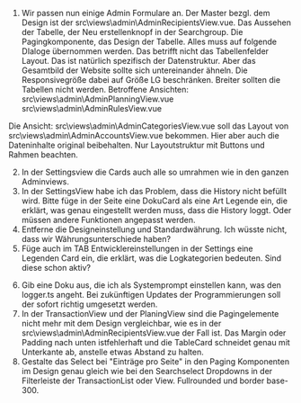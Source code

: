 1) Wir passen nun einige Admin Formulare an. Der Master bezgl. dem Design ist der src\views\admin\AdminRecipientsView.vue. Das Aussehen der Tabelle, der Neu erstellenknopf in der Searchgroup. Die Pagingkomponente, das Design der Tabelle. Alles muss auf folgende DIaloge übernommen werden. Das betrifft nicht das Tabellenfelder Layout. Das ist natürlich spezifisch der Datenstruktur. Aber das Gesamtbild der Website sollte sich untereinander ähneln. Die Responsivegröße dabei auf Größe LG beschränken. Breiter sollten die Tabellen nicht werden.
Betroffene Ansichten:
src\views\admin\AdminPlanningView.vue
src\views\admin\AdminRulesView.vue

Die Ansicht: src\views\admin\AdminCategoriesView.vue soll das Layout von src\views\admin\AdminAccountsView.vue bekommen. Hier aber auch die Dateninhalte original beibehalten. Nur Layoutstruktur mit Buttons und Rahmen beachten.

2) In der Settingsview die Cards auch alle so umrahmen wie in den ganzen Adminviews.
3) In der SettingsView habe ich das Problem, dass die History nicht befüllt wird. Bitte füge in der Seite eine DokuCard als eine Art Legende ein, die erklärt, was genau eingestellt werden muss, dass die History loggt. Oder müssen andere Funktionen angepasst werden.
4) Entferne die Designeinstellung und Standardwährung. Ich wüsste nicht, dass wir Währungsunterschiede haben?
5) Füge auch im TAB Entwicklereinstellungen in der Settings eine Legenden Card ein, die erklärt, was die Logkategorien bedeuten. Sind diese schon aktiv?
6. Gib eine Doku aus, die ich als Systemprompt einstellen kann, was den logger.ts angeht. Bei zukünftigen Updates der Programmierungen soll der sofort richtig umgesetzt werden.
7. In der TransactionView und der PlaningView sind die Pagingelemente nicht mehr mit dem Design vergleichbar, wie es in der src\views\admin\AdminRecipientsView.vue der Fall ist. Das Margin oder Padding nach unten istfehlerhaft und die TableCard schneidet genau mit Unterkante ab, anstelle etwas Abstand zu halten.
8. Gestalte das Select bei "Einträge pro Seite" in den Paging Komponenten im Design genau gleich wie bei den Searchselect Dropdowns in der Filterleiste der TransactionList oder View. Fullrounded und border base-300.
